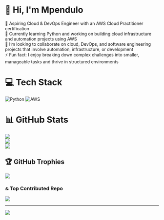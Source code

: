 # 💫 Hi, I'm Mpendulo
🔭 Aspiring Cloud & DevOps Engineer with an AWS Cloud Practitioner certification<br>🌱 Currently learning Python and working on building cloud infrastructure and automation projects using AWS<br>👯 I’m looking to collaborate on cloud, DevOps, and software engineering projects that involve automation, infrastructure, or development<br>⚡ Fun fact: I enjoy breaking down complex challenges into smaller, manageable tasks and thrive in structured environments


# 💻 Tech Stack
![Python](https://img.shields.io/badge/python-3670A0?style=for-the-badge&logo=python&logoColor=ffdd54) ![AWS](https://img.shields.io/badge/AWS-%23FF9900.svg?style=for-the-badge&logo=amazon-aws&logoColor=white)
# 📊 GitHub Stats
![](https://github-readme-stats.vercel.app/api?username=Mpesh-D&theme=jolly&hide_border=false&include_all_commits=false&count_private=false)<br/>
![](https://github-readme-streak-stats.herokuapp.com/?user=Mpesh-D&theme=jolly&hide_border=false)<br/>
![](https://github-readme-stats.vercel.app/api/top-langs/?username=Mpesh-D&theme=jolly&hide_border=false&include_all_commits=false&count_private=false&layout=compact)

## 🏆 GitHub Trophies
![](https://github-profile-trophy.vercel.app/?username=Mpesh-D&theme=radical&no-frame=false&no-bg=true&margin-w=4)

### 🔝 Top Contributed Repo
![](https://github-contributor-stats.vercel.app/api?username=Mpesh-D&limit=5&theme=dark&combine_all_yearly_contributions=true)

---
[![](https://visitcount.itsvg.in/api?id=Mpesh-D&icon=0&color=0)](https://visitcount.itsvg.in)

<!-- Proudly created with GPRM ( https://gprm.itsvg.in ) -->
